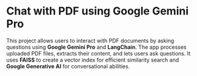 # Chat with PDF using Google Gemini Pro

This project allows users to interact with PDF documents by asking questions using **Google Gemini Pro** and **LangChain**. The app processes uploaded PDF files, extracts their content, and lets users ask questions. It uses **FAISS** to create a vector index for efficient similarity search and **Google Generative AI** for conversational abilities.
